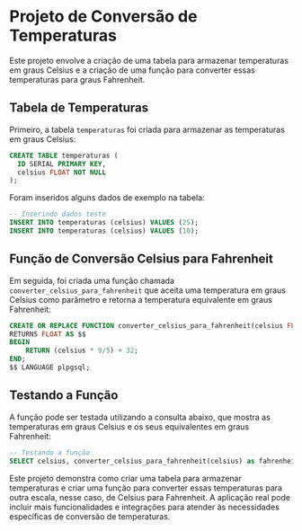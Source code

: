 # Projeto de Conversão de Temperaturas

Este projeto envolve a criação de uma tabela para armazenar temperaturas em graus Celsius e a criação de uma função para converter essas temperaturas para graus Fahrenheit.

## Tabela de Temperaturas

Primeiro, a tabela `temperaturas` foi criada para armazenar as temperaturas em graus Celsius:

```sql
CREATE TABLE temperaturas (
  ID SERIAL PRIMARY KEY,
  celsius FLOAT NOT NULL
);
```

Foram inseridos alguns dados de exemplo na tabela:

```sql
-- Inserindo dados teste
INSERT INTO temperaturas (celsius) VALUES (25);
INSERT INTO temperaturas (celsius) VALUES (10);
```

## Função de Conversão Celsius para Fahrenheit

Em seguida, foi criada uma função chamada `converter_celsius_para_fahrenheit` que aceita uma temperatura em graus Celsius como parâmetro e retorna a temperatura equivalente 
em graus Fahrenheit:

```sql
CREATE OR REPLACE FUNCTION converter_celsius_para_fahrenheit(celsius FLOAT)
RETURNS FLOAT AS $$
BEGIN
    RETURN (celsius * 9/5) + 32;
END;
$$ LANGUAGE plpgsql;
```

## Testando a Função

A função pode ser testada utilizando a consulta abaixo, que mostra as temperaturas em graus Celsius e os seus equivalentes em graus Fahrenheit:

```sql
-- Testando a função
SELECT celsius, converter_celsius_para_fahrenheit(celsius) as fahrenheit FROM temperaturas;
```

Este projeto demonstra como criar uma tabela para armazenar temperaturas e criar uma função para converter essas temperaturas para outra escala, nesse caso, de Celsius para Fahrenheit. 
A aplicação real pode incluir mais funcionalidades e integrações para atender às necessidades específicas de conversão de temperaturas.
